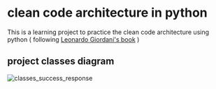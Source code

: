 # clean code architecture in python

This is a learning project to practice the clean code architecture using python ( following [Leonardo Giordani's book](https://rv.archives.gov.ua/upload/2021/January/WThYSEMyd0ZNVm0zMXc9PQ.pdfa5f11efd9ec8118752ced5c55af222a8_clean-architectures-in-python.pdf) )

## project classes diagram


![classes_success_response](https://user-images.githubusercontent.com/58916216/214396225-fc052770-512b-4f5d-b39d-4426e804f015.png)
